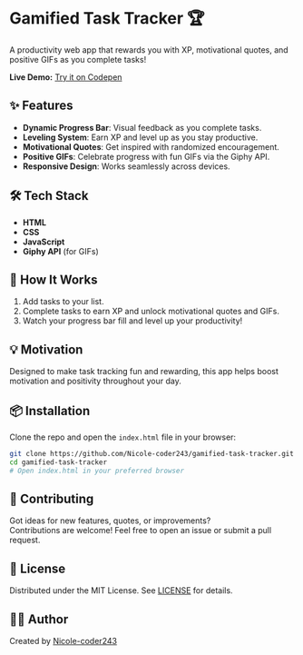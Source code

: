 # Gamified Task Tracker 🏆

A productivity web app that rewards you with XP, motivational quotes, and positive GIFs as you complete tasks!

**Live Demo:** [Try it on Codepen](https://codepen.io/Nicole-coder243/pen/dPovrNy)

## ✨ Features

- **Dynamic Progress Bar**: Visual feedback as you complete tasks.
- **Leveling System**: Earn XP and level up as you stay productive.
- **Motivational Quotes**: Get inspired with randomized encouragement.
- **Positive GIFs**: Celebrate progress with fun GIFs via the Giphy API.
- **Responsive Design**: Works seamlessly across devices.

## 🛠 Tech Stack

- **HTML**
- **CSS**
- **JavaScript**
- **Giphy API** (for GIFs)

## 🚀 How It Works

1. Add tasks to your list.
2. Complete tasks to earn XP and unlock motivational quotes and GIFs.
3. Watch your progress bar fill and level up your productivity!

## 💡 Motivation

Designed to make task tracking fun and rewarding, this app helps boost motivation and positivity throughout your day.

## 📦 Installation

Clone the repo and open the `index.html` file in your browser:

```bash
git clone https://github.com/Nicole-coder243/gamified-task-tracker.git
cd gamified-task-tracker
# Open index.html in your preferred browser
```

## 🤝 Contributing

Got ideas for new features, quotes, or improvements?  
Contributions are welcome! Feel free to open an issue or submit a pull request.

## 📄 License

Distributed under the MIT License. See [LICENSE](LICENSE) for details.

## 👩‍💻 Author

Created by [Nicole-coder243](https://github.com/Nicole-coder243)
